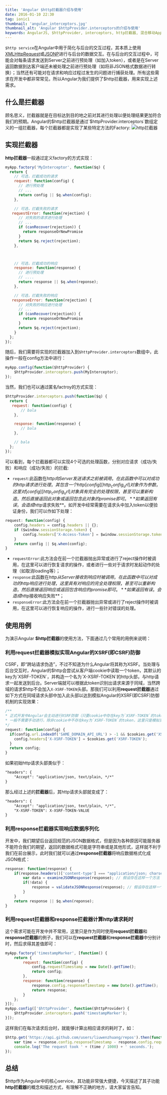 ```yaml
---
title: 'Angular $http拦截器介绍与使用'
date: 2016-01-10 22:30
tag: ionic1
thumbnail: 'angular_interceptors.jpg'
thumbnail_alt: 'Angular $httpProvider.interceptors的介绍与使用'
keywords: AngularJS, $httpProvider, interceptors, http拦截器, 混合移动App开发框架, 前端开发, 使用Ionic和Angular等前端技术开发手机App, Android开发, iOS开发, 微信开发
---
```

[XMLHttpRequest_url]: https://developer.mozilla.org/en/xmlhttprequest
[JSONP_url]: http://en.wikipedia.org/wiki/JSONP
[http_config_url]: https://docs.angularjs.org/api/ng/service/$http#usage
`$http service`在Angular中用于简化与后台的交互过程，其本质上使用[XMLHttpRequest][XMLHttpRequest_url]或[JSONP][JSONP_url]进行与后台的数据交互。在与后台的交互过程中，可能会对每条请求发送到Server之前进行预处理（如加入token），或者是在Server返回数据到达客户端还未被处理之前进行预处理（如将非JSON格式数据进行转换）；当然还有可能对在请求和响应过程过发生的问题进行捕获处理。所有这些需求在开发中都非常常见，所以Angular为我们提供了$http拦截器，用来实现上述需求。

## 什么是拦截器

顾名思义，拦截器就是在目标达到目的地之前对其进行处理以便处理结果更加符合我们的预期。Angular的$http拦截器是通过`$httpProvider.interceptors`数组定义的一组拦截器，每个拦截器都是实现了某些特定方法的Factory:
![http拦截器](/assets/images/angular_http_interceptors.png)

## 实现拦截器

**http拦截器**一般通过定义factory的方式实现：

~~~ javascript
myApp.factory('MyInterceptor', function($q) {
  return {
    // 可选，拦截成功的请求
    request: function(config) {
      // 进行预处理
      // ...
      return config || $q.when(config);
    },

    // 可选，拦截失败的请求
   requestError: function(rejection) {
      // 对失败的请求进行处理
      // ...
      if (canRecover(rejection)) {
        return responseOrNewPromise
      }
      return $q.reject(rejection);
    },



    // 可选，拦截成功的响应
    response: function(response) {
      // 进行预处理
      // ....
      return response || $q.when(reponse);
    },

    // 可选，拦截失败的响应
   responseError: function(rejection) {
      // 对失败的响应进行处理
      // ...
      if (canRecover(rejection)) {
        return responseOrNewPromise
      }
      return $q.reject(rejection);
    }
  };
});
~~~

随后，我们需要将实现的拦截器加入到`$httpProvider.interceptors`数组中，此操作一般在config方法中进行：

~~~ javascript
myApp.config(function($httpProvider) {
    $httpProvider.interceptors.push(MyInterceptor);
});
~~~

当然，我们也可以通过匿名factroy的方式实现：

~~~ javascript
$httpProvider.interceptors.push(function($q) {
  return {
   request: function(config) {
       // bala
    },

    response: function(response) {
       // bala
    },

    // bala
  };
});
~~~

可以看到，每个拦截器都可以实现4个可选的处理函数，分别对应请求（成功/失败）和响应（成功/失败）的拦截:

 - `request`:此函数在$http向Server发送请求之前被调用，在此函数中可以对成功的http请求进行处理，其包含一个http [config][http_config_url]对象作为参数，这里对[config][http_config_url]对象具有完全的处理权限，甚至可以重新构造，然后直接返回此对象或返回包含此对象的promise即可。**如果返回有误，会造成$http请求失败**。如开发中经常需要在请求头中加入token以便验证身份，我们可以作如下处理：

~~~ javascript
request: function(config) {
    config.headers = config.headers || {};
    if ($window.sessionStorage.token) {
        config.headers['X-Access-Token'] = $window.sessionStorage.token;
    }
    return config || $q.when(config);
}
~~~

- `requestError`:此方法会在前一个拦截器抛出异常或进行了reject操作时被调用，在这里可以进行恢复请求的操作，或者进行一些对于请求时发起动作的处理（如取消loading等）；
- `response`:此函数在$http从Server接收到响应时被调用，在此函数中可以对成功的http响应进行处理，这里具有对响应的完全处理权限，甚至可以重新构造，然后直接返回响应或返回包含响应的promise即可。**如果返回有误，会造成$http接收响应失败**；
- `responseError`:此方法会在前一个拦截器抛出异常或进行了reject操作时被调用，在这里可以进行恢复响应的操作，进行一些针对错误的处理。

## 使用用例

为演示Angular **$http拦截器**的使用方法，下面通过几个常用的用例来说明：

### 利用**request拦截器**模拟实现Angular的XSRF(即CSRF)防御

CSRF，即“跨站请求伪造”，不过不知道为什么Angular将其称为XSRF。当处理与后台交互时，Angular的$http会尝试从客户端cookie中读取一个token，其默认的key为`XSRF-TOKEN`，并构造一个名为`X-XSRF-TOKEN`的http头部，与http请求一起发送到后台。Server端就可以根据此token识别出请求来源于同域，当然跨域的请求$http不会加入`X-XSRF-TOKEN`头部。那我们可以利用**request拦截器**通过如下方式在同域请求头部中加入此头部以达到模拟Angular的XSRF(即CSRF)防御机制的实现效果：

~~~ javascript
/**
* 正式开发中Angular会主动进行XSRF防御（只要cookie中存在key为`XSRF-TOKEN`的token），
* 一般不需要手动进行，除非cookie中不存在key为`XSRF-TOKEN`的token，这里只是模拟实现
*/
request: function(config) {
  if(config.url.indexOf('SAME_DOMAIN_API_URL') > -1 && $cookies.get('XSRF-TOKEN')) {
    config.headers['X-XSRF-TOKEN'] = $cookies.get('XSRF-TOKEN');
  }
  return config;
}
~~~

如果初始http请求头部类似于：

~~~ html
"headers": {
    "Accept": "application/json, text/plain, */*"
}
~~~

那么经过上述的**拦截器**后，其http请求头部就变成了：

~~~ html
"headers": {
    "Accept": "application/json, text/plain, */*",
    "X-XSRF-TOKEN": X-XSRF-TOKEN-VALUE
}
~~~

### 利用**response拦截器**实现响应数据序列化

开发中，我们期望后台返回规范的JSON数据格式，但是因为各种原因可能服务器不能符合我们的期望，返回的数据格式可能是字符串或是其他形式，这样就不利于我们在前台展示，此时我们就可以通过**response拦截器**将响应数据格式化成JSON格式：

~~~ javascript
response: function(response) {
    if(response.headers()['content-type'] === "application/json; charset=utf-8"){
        var data = examineJSONResponse(response); // 假设存在这样一个方法
        if(!data) {
            response = validateJSONResponse(response); // 假设存在这样一个方法
        }
    }
    return response || $q.when(reponse);
}
~~~

### 利用**request拦截器**和**response拦截器**计算http请求耗时

这个需求可能在开发中并不常用，这里只是作为同时使用**request拦截器**和**response拦截器**的例子，我们可以在**request拦截器**和**response拦截器**中分别计时，然后求得其差值即可：

~~~ javascript
myApp.factory('timestampMarker', [function() {
    return {
        request: function(config) {
            config.requestTimestamp = new Date().getTime();
            return config;
        },
        response: function(response) {
            response.config.responseTimestamp = new Date().getTime();
            return response;
        }
    };
}]);
myApp.config(['$httpProvider', function($httpProvider) {
    $httpProvider.interceptors.push('timestampMarker');
}]);
~~~

这样我们在每次请求后台时，就能够计算出相应请求的耗时了，如：

~~~ javascript
$http.get('https://api.github.com/users/liuwenzhuang/repos').then(function(response) {
    var time = response.config.responseTimestamp - response.config.requestTimestamp;
    console.log('The request took ' + (time / 1000) + ' seconds.');
});
~~~

## 总结

$http作为Angular中的核心service，其功能非常强大便捷，今天描述了其子功能**http拦截器**的概念和描述方式，有理解不正确的地方，请大家留言告知。